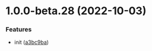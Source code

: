 # 1.0.0-beta.28 (2022-10-03)


### Features

* init ([a3bc9ba](https://github.com/vuepress-star/vuepress-plugin-comment/commit/a3bc9ba6338ae75189be7a7218f5851568376f25))



